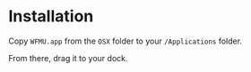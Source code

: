# Installation
Copy `WFMU.app` from the `OSX` folder to your `/Applications` folder.

From there, drag it to your dock.
